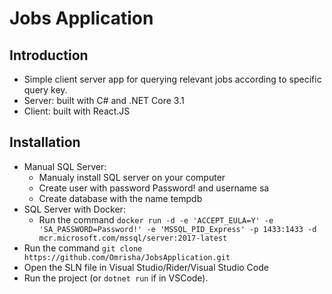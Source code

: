 # Jobs Application

## Introduction
- Simple client server app for querying relevant jobs according to specific query key.
- Server: built with C# and .NET Core 3.1
- Client: built with React.JS

## Installation

- Manual SQL Server:
    - Manualy install SQL server on your computer
    - Create user with password Password! and username sa
    - Create database with the name tempdb
- SQL Server with Docker:
    - Run the command `docker run -d -e 'ACCEPT_EULA=Y' -e 'SA_PASSWORD=Password!' -e 'MSSQL_PID_Express' -p 1433:1433 -d mcr.microsoft.com/mssql/server:2017-latest`
- Run the command `git clone https://github.com/Omrisha/JobsApplication.git`
- Open the SLN file in Visual Studio/Rider/Visual Studio Code
- Run the project (or  `dotnet run` if in VSCode).  
    

